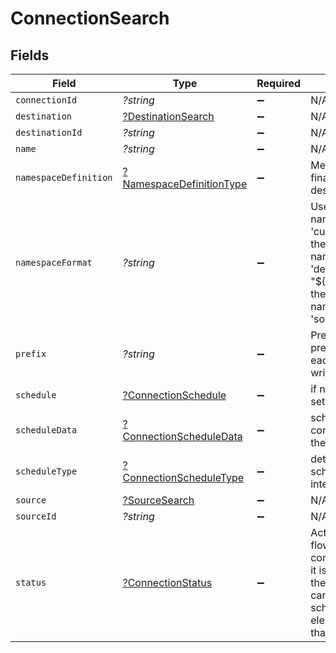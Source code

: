 # ConnectionSearch


## Fields

| Field                                                                                                                                                                                                                             | Type                                                                                                                                                                                                                              | Required                                                                                                                                                                                                                          | Description                                                                                                                                                                                                                       | Example                                                                                                                                                                                                                           |
| --------------------------------------------------------------------------------------------------------------------------------------------------------------------------------------------------------------------------------- | --------------------------------------------------------------------------------------------------------------------------------------------------------------------------------------------------------------------------------- | --------------------------------------------------------------------------------------------------------------------------------------------------------------------------------------------------------------------------------- | --------------------------------------------------------------------------------------------------------------------------------------------------------------------------------------------------------------------------------- | --------------------------------------------------------------------------------------------------------------------------------------------------------------------------------------------------------------------------------- |
| `connectionId`                                                                                                                                                                                                                    | *?string*                                                                                                                                                                                                                         | :heavy_minus_sign:                                                                                                                                                                                                                | N/A                                                                                                                                                                                                                               |                                                                                                                                                                                                                                   |
| `destination`                                                                                                                                                                                                                     | [?DestinationSearch](../../models/shared/DestinationSearch.md)                                                                                                                                                                    | :heavy_minus_sign:                                                                                                                                                                                                                | N/A                                                                                                                                                                                                                               |                                                                                                                                                                                                                                   |
| `destinationId`                                                                                                                                                                                                                   | *?string*                                                                                                                                                                                                                         | :heavy_minus_sign:                                                                                                                                                                                                                | N/A                                                                                                                                                                                                                               |                                                                                                                                                                                                                                   |
| `name`                                                                                                                                                                                                                            | *?string*                                                                                                                                                                                                                         | :heavy_minus_sign:                                                                                                                                                                                                                | N/A                                                                                                                                                                                                                               |                                                                                                                                                                                                                                   |
| `namespaceDefinition`                                                                                                                                                                                                             | [?NamespaceDefinitionType](../../models/shared/NamespaceDefinitionType.md)                                                                                                                                                        | :heavy_minus_sign:                                                                                                                                                                                                                | Method used for computing final namespace in destination                                                                                                                                                                          |                                                                                                                                                                                                                                   |
| `namespaceFormat`                                                                                                                                                                                                                 | *?string*                                                                                                                                                                                                                         | :heavy_minus_sign:                                                                                                                                                                                                                | Used when namespaceDefinition is 'customformat'. If blank then behaves like namespaceDefinition = 'destination'. If "${SOURCE_NAMESPACE}" then behaves like namespaceDefinition = 'source'.                                       | ${SOURCE_NAMESPACE}                                                                                                                                                                                                               |
| `prefix`                                                                                                                                                                                                                          | *?string*                                                                                                                                                                                                                         | :heavy_minus_sign:                                                                                                                                                                                                                | Prefix that will be prepended to the name of each stream when it is written to the destination.                                                                                                                                   |                                                                                                                                                                                                                                   |
| `schedule`                                                                                                                                                                                                                        | [?ConnectionSchedule](../../models/shared/ConnectionSchedule.md)                                                                                                                                                                  | :heavy_minus_sign:                                                                                                                                                                                                                | if null, then no schedule is set.                                                                                                                                                                                                 |                                                                                                                                                                                                                                   |
| `scheduleData`                                                                                                                                                                                                                    | [?ConnectionScheduleData](../../models/shared/ConnectionScheduleData.md)                                                                                                                                                          | :heavy_minus_sign:                                                                                                                                                                                                                | schedule for when the the connection should run, per the schedule type                                                                                                                                                            |                                                                                                                                                                                                                                   |
| `scheduleType`                                                                                                                                                                                                                    | [?ConnectionScheduleType](../../models/shared/ConnectionScheduleType.md)                                                                                                                                                          | :heavy_minus_sign:                                                                                                                                                                                                                | determine how the schedule data should be interpreted                                                                                                                                                                             |                                                                                                                                                                                                                                   |
| `source`                                                                                                                                                                                                                          | [?SourceSearch](../../models/shared/SourceSearch.md)                                                                                                                                                                              | :heavy_minus_sign:                                                                                                                                                                                                                | N/A                                                                                                                                                                                                                               |                                                                                                                                                                                                                                   |
| `sourceId`                                                                                                                                                                                                                        | *?string*                                                                                                                                                                                                                         | :heavy_minus_sign:                                                                                                                                                                                                                | N/A                                                                                                                                                                                                                               |                                                                                                                                                                                                                                   |
| `status`                                                                                                                                                                                                                          | [?ConnectionStatus](../../models/shared/ConnectionStatus.md)                                                                                                                                                                      | :heavy_minus_sign:                                                                                                                                                                                                                | Active means that data is flowing through the connection. Inactive means it is not. Deprecated means the connection is off and cannot be re-activated. the schema field describes the elements of the schema that will be synced. |                                                                                                                                                                                                                                   |